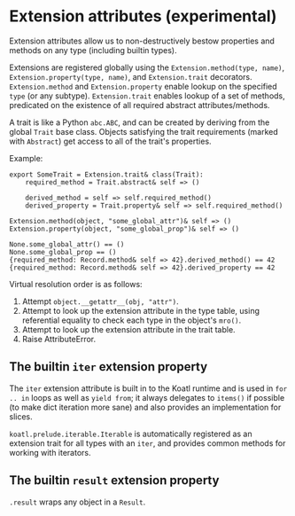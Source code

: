 # Extension attributes (experimental)

Extension attributes allow us to non-destructively bestow properties and methods on any type (including builtin types).

Extensions are registered globally using the `Extension.method(type, name)`, `Extension.property(type, name)`, and `Extension.trait` decorators.
`Extension.method` and `Extension.property` enable lookup on the specified `type` (or any subtype).
`Extension.trait` enables lookup of a set of methods, predicated on the existence of all required abstract attributes/methods.

A trait is like a Python `abc.ABC`, and can be created by deriving from the global `Trait` base class.
Objects satisfying the trait requirements (marked with `Abstract`) get access to all of the trait's properties.

Example:

```koatl
export SomeTrait = Extension.trait& class(Trait):
    required_method = Trait.abstract& self => ()

    derived_method = self => self.required_method()
    derived_property = Trait.property& self => self.required_method()

Extension.method(object, "some_global_attr")& self => ()
Extension.property(object, "some_global_prop")& self => ()

None.some_global_attr() == ()
None.some_global_prop == ()
{required_method: Record.method& self => 42}.derived_method() == 42
{required_method: Record.method& self => 42}.derived_property == 42
```

Virtual resolution order is as follows:

1. Attempt `object.__getattr__(obj, "attr")`.
2. Attempt to look up the extension attribute in the type table, using referential equality to check each type in the object's `mro()`.
3. Attempt to look up the extension attribute in the trait table.
4. Raise AttributeError.

## The builtin `iter` extension property

The `iter` extension attribute is built in to the Koatl runtime and is used in `for .. in` loops as well as `yield from`;
it always delegates to `items()` if possible (to make dict iteration more sane) and also provides an implementation for slices.

`koatl.prelude.iterable.Iterable` is automatically registered as an extension trait for all types with an `iter`, and provides common methods for working with iterators.

## The builtin `result` extension property

`.result` wraps any object in a `Result`.
